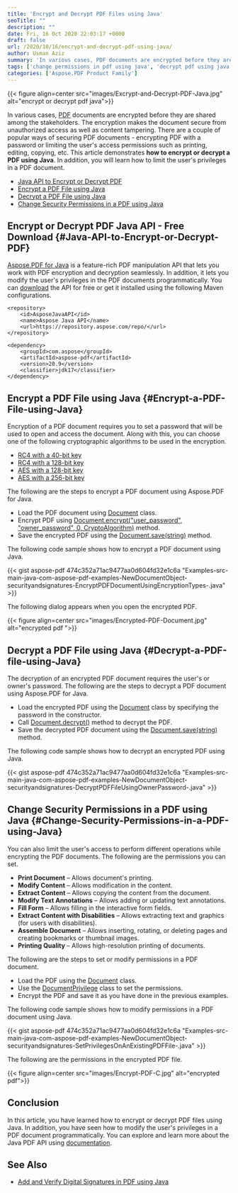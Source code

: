 ```yaml
---
title: 'Encrypt and Decrypt PDF Files using Java'
seoTitle: ""
description: ""
date: Fri, 16 Oct 2020 22:03:17 +0000
draft: false
url: /2020/10/16/encrypt-and-decrypt-pdf-using-java/
author: Usman Aziz
summary: 'In various cases, PDF documents are encrypted before they are shared among the stakeholders. The encryption makes the document secure from unauthorized access as well as the content tampering. There are a couple of popular ways of securing the PDF documents – encrypting PDF with a password or limiting the user’s access permissions such as printing, editing, copying, etc. This article demonstrates how to encrypt or decrypt a PDF document using Java. In addition, you will learn how to limit the user’s privileges in a PDF document.'
tags: ['change permissions in pdf using java', 'decrypt pdf using java', 'encrypt pdf using java']
categories: ['Aspose.PDF Product Family']
---
```




{{< figure align=center src="images/Excrypt-and-Decrypt-PDF-Java.jpg" alt="encrypt or decrypt pdf java">}}


In various cases, [PDF][1] documents are encrypted before they are shared among the stakeholders. The encryption makes the document secure from unauthorized access as well as content tampering. There are a couple of popular ways of securing PDF documents - encrypting PDF with a password or limiting the user's access permissions such as printing, editing, copying, etc. This article demonstrates **how to encrypt or decrypt a PDF using Java**. In addition, you will learn how to limit the user's privileges in a PDF document.

*   [Java API to Encrypt or Decrypt PDF][2]
*   [Encrypt a PDF File using Java][3]
*   [Decrypt a PDF File using Java][4]
*   [Change Security Permissions in a PDF using Java][5]

## Encrypt or Decrypt PDF Java API - Free Download {#Java-API-to-Encrypt-or-Decrypt-PDF}

[Aspose.PDF for Java][6] is a feature-rich PDF manipulation API that lets you work with PDF encryption and decryption seamlessly. In addition, it lets you modify the user's privileges in the PDF documents programmatically. You can [download][7] the API for free or get it installed using the following Maven configurations.

```
<repository>
    <id>AsposeJavaAPI</id>
    <name>Aspose Java API</name>
    <url>https://repository.aspose.com/repo/</url>
</repository>
```
```
<dependency>
    <groupId>com.aspose</groupId>
    <artifactId>aspose-pdf</artifactId>
    <version>20.9</version>
    <classifier>jdk17</classifier>
</dependency>
```

## Encrypt a PDF File using Java {#Encrypt-a-PDF-File-using-Java}

Encryption of a PDF document requires you to set a password that will be used to open and access the document. Along with this, you can choose one of the following cryptographic algorithms to be used in the encryption.

*   [RC4 with a 40-bit key][8]
*   [RC4 with a 128-bit key][9]
*   [AES with a 128-bit key][10]
*   [AES with a 256-bit key][11]

The following are the steps to encrypt a PDF document using Aspose.PDF for Java.

*   Load the PDF document using [Document][12] class.
*   Encrypt PDF using [Document.encrypt("user\_password", "owner\_password", 0, CryptoAlgorithm)][13] method.
*   Save the encrypted PDF using the [Document.save(string)][14] method.

The following code sample shows how to encrypt a PDF document using Java.

{{< gist aspose-pdf 474c352a71ac9477aa0d604fd32e1c6a "Examples-src-main-java-com-aspose-pdf-examples-NewDocumentObject-securityandsignatures-EncryptPDFDocumentUsingEncryptionTypes-.java" >}}

The following dialog appears when you open the encrypted PDF.



{{< figure align=center src="images/Encrypted-PDF-Document.jpg" alt="encrypted pdf ">}}


## Decrypt a PDF File using Java {#Decrypt-a-PDF-file-using-Java}

The decryption of an encrypted PDF document requires the user's or owner's password. The following are the steps to decrypt a PDF document using Aspose.PDF for Java.

*   Load the encrypted PDF using the [Document][15] class by specifying the password in the constructor.
*   Call [Document.decrypt()][16] method to decrypt the PDF.
*   Save the decrypted PDF document using the [Document.save(string)][17] method.

The following code sample shows how to decrypt an encrypted PDF using Java.

{{< gist aspose-pdf 474c352a71ac9477aa0d604fd32e1c6a "Examples-src-main-java-com-aspose-pdf-examples-NewDocumentObject-securityandsignatures-DecryptPDFFileUsingOwnerPassword-.java" >}}

## Change Security Permissions in a PDF using Java {#Change-Security-Permissions-in-a-PDF-using-Java}

You can also limit the user's access to perform different operations while encrypting the PDF documents. The following are the permissions you can set.

*   **Print Document** – Allows document's printing.
*   **Modify Content** – Allows modification in the content.
*   **Extract Content** – Allows copying the content from the document.
*   **Modify Text Annotations** – Allows adding or updating text annotations.
*   **Fill Form** – Allows filling in the interactive form fields.
*   **Extract Content with Disabilities** – Allows extracting text and graphics (for users with disabilities).
*   **Assemble Document** – Allows inserting, rotating, or deleting pages and creating bookmarks or thumbnail images.
*   **Printing Quality** – Allows high-resolution printing of documents.

The following are the steps to set or modify permissions in a PDF document.

*   Load the PDF using the [Document][18] class.
*   Use the [DocumentPrivilege][19] class to set the permissions.
*   Encrypt the PDF and save it as you have done in the previous examples.

The following code sample shows how to modify permissions in a PDF document using Java.

{{< gist aspose-pdf 474c352a71ac9477aa0d604fd32e1c6a "Examples-src-main-java-com-aspose-pdf-examples-NewDocumentObject-securityandsignatures-SetPrivilegesOnAnExistingPDFFile-.java" >}}

The following are the permissions in the encrypted PDF file.



{{< figure align=center src="images/Encrypt-PDF-C.jpg" alt="encrypted pdf">}}


## Conclusion

In this article, you have learned how to encrypt or decrypt PDF files using Java. In addition, you have seen how to modify the user's privileges in a PDF document programmatically. You can explore and learn more about the Java PDF API using [documentation][20].

## See Also

*   [Add and Verify Digital Signatures in PDF using Java][21]




[1]: https://docs.fileformat.com/pdf/
[2]: #Java-API-to-Encrypt-or-Decrypt-PDF
[3]: #Encrypt-a-PDF-File-using-Java
[4]: #Decrypt-a-PDF-file-using-Java
[5]: #Change-Security-Permissions-in-a-PDF-using-Java
[6]: https://products.aspose.com/pdf/java
[7]: https://downloads.aspose.com/pdf/java
[8]: https://apireference.aspose.com/pdf/java/com.aspose.pdf/CryptoAlgorithm#RC4x40
[9]: https://apireference.aspose.com/pdf/java/com.aspose.pdf/CryptoAlgorithm#RC4x128
[10]: https://apireference.aspose.com/pdf/java/com.aspose.pdf/CryptoAlgorithm#AESx128
[11]: https://apireference.aspose.com/pdf/java/com.aspose.pdf/CryptoAlgorithm#AESx256
[12]: https://apireference.aspose.com/pdf/java/com.aspose.pdf/Document
[13]: https://apireference.aspose.com/pdf/java/com.aspose.pdf/Document#encrypt-java.lang.String-java.lang.String-int-int-
[14]: https://apireference.aspose.com/pdf/java/com.aspose.pdf/Document#save-java.lang.String-
[15]: https://apireference.aspose.com/pdf/java/com.aspose.pdf/Document
[16]: https://apireference.aspose.com/pdf/java/com.aspose.pdf/Document#decrypt--
[17]: https://apireference.aspose.com/pdf/java/com.aspose.pdf/Document#save-java.lang.String-
[18]: https://apireference.aspose.com/pdf/java/com.aspose.pdf/Document
[19]: https://apireference.aspose.com/pdf/java/com.aspose.pdf.facades/DocumentPrivilege
[20]: https://docs.aspose.com/pdf/java/
[21]: https://blog.aspose.com/2020/07/15/add-and-verify-digital-signatures-in-pdf-documents-using-java/





